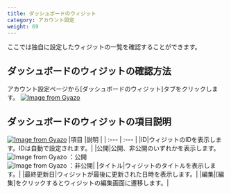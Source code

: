 ```yaml
---
title: ダッシュボードのウィジット
category: アカウント設定
weight: 69
---
```


ここでは独自に設定したウィジットの一覧を確認することができます。

## ダッシュボードのウィジットの確認方法
アカウント設定ページから[ダッシュボードのウィジット]タブをクリックします。
[![Image from Gyazo](https://t.gyazo.com/teams/diverta/6a40030990bf68f76c37816d8ba8e983.png)](https://diverta.gyazo.com/6a40030990bf68f76c37816d8ba8e983)

## ダッシュボードのウィジットの項目説明
[![Image from Gyazo](https://t.gyazo.com/teams/diverta/cb0bbaaf5957705d9cc745f74410b29d.png)](https://diverta.gyazo.com/cb0bbaaf5957705d9cc745f74410b29d)
|項目   |説明  |
| :--- | :--- |
|ID|ウィジットのIDを表示します。IDは自動で設定されます。|
|公開|公開、非公開のいずれかを表示します。<br>![Image from Gyazo](https://diverta.gyazo.com/58b1184619642c531213d0c188d6ae6d.png) ：公開<br>![Image from Gyazo](https://diverta.gyazo.com/3f1f7404ede4bd4470d4db651a1e67b8.png) ：非公開|
|タイトル|ウィジットのタイトルを表示します。|
|最終更新日|ウィジットが最後に更新された日時を表示します。|
|編集|[編集]をクリックするとウィジットの編集画面に遷移します。|